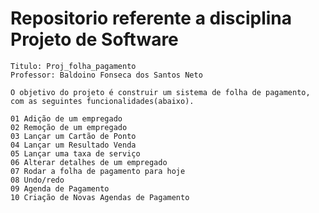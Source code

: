 
# Repositorio referente a disciplina Projeto de Software 
	Titulo: Proj_folha_pagamento
	Professor: Baldoino Fonseca dos Santos Neto
	
	O objetivo do projeto é construir um sistema de folha de pagamento, com as seguintes funcionalidades(abaixo).
	
	01 Adição de um empregado 
	02 Remoção de um empregado
	03 Lançar um Cartão de Ponto 
	04 Lançar um Resultado Venda 
	05 Lançar uma taxa de serviço   
	06 Alterar detalhes de um empregado  
	07 Rodar a folha de pagamento para hoje  
	08 Undo/redo   
	09 Agenda de Pagamento   
	10 Criação de Novas Agendas de Pagamento   

	
